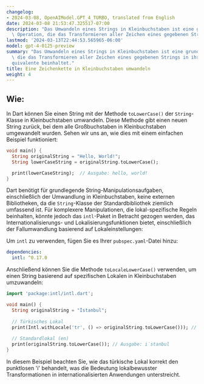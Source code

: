 ```yaml
---
changelog:
- 2024-03-08, OpenAIModel.GPT_4_TURBO, translated from English
date: 2024-03-08 21:53:47.325517-07:00
description: "Das Umwandeln eines Strings in Kleinbuchstaben ist eine grundlegende\
  \ Operation, die das Transformieren aller Zeichen eines gegebenen Strings in ihre\u2026"
lastmod: '2024-03-13T22:44:53.565965-06:00'
model: gpt-4-0125-preview
summary: "Das Umwandeln eines Strings in Kleinbuchstaben ist eine grundlegende Operation,\
  \ die das Transformieren aller Zeichen eines gegebenen Strings in ihre Kleinbuchstaben-\xC4\
  quivalente beinhaltet."
title: Eine Zeichenkette in Kleinbuchstaben umwandeln
weight: 4
---
```


## Wie:
In Dart können Sie einen String mit der Methode `toLowerCase()` der `String`-Klasse in Kleinbuchstaben umwandeln. Diese Methode gibt einen neuen String zurück, bei dem alle Großbuchstaben in Kleinbuchstaben umgewandelt wurden. Sehen wir uns an, wie dies mit einem einfachen Beispiel funktioniert:

```dart
void main() {
  String originalString = "Hello, World!";
  String lowerCaseString = originalString.toLowerCase();

  print(lowerCaseString);  // Ausgabe: hello, world!
}
```

Dart benötigt für grundlegende String-Manipulationsaufgaben, einschließlich der Umwandlung in Kleinbuchstaben, keine externen Bibliotheken, da die `String`-Klasse der Standardbibliothek ziemlich umfassend ist. Für komplexere Manipulationen, die lokal-spezifische Regeln beinhalten, könnte jedoch das `intl`-Paket in Betracht gezogen werden, das Internationalisierungs- und Lokalisierungsfunktionen bietet, einschließlich der Fallumwandlung basierend auf Lokaleinstellungen:

Um `intl` zu verwenden, fügen Sie es Ihrer `pubspec.yaml`-Datei hinzu:

```yaml
dependencies:
  intl: ^0.17.0
```

Anschließend können Sie die Methode `toLocaleLowerCase()` verwenden, um einen String basierend auf spezifischen Lokalen in Kleinbuchstaben umzuwandeln:

```dart
import 'package:intl/intl.dart';

void main() {
  String originalString = "İstanbul";
  
  // Türkisches Lokal
  print(Intl.withLocale('tr', () => originalString.toLowerCase())); // Ausgabe: istanbul
  
  // Standardlokal (en)
  print(originalString.toLowerCase()); // Ausgabe: i̇stanbul
}
```

In diesem Beispiel beachten Sie, wie das türkische Lokal korrekt den punktlosen 'i' behandelt, was die Bedeutung lokalbewusster Transformationen in internationalisierten Anwendungen unterstreicht.
